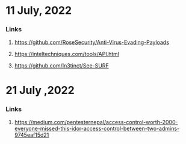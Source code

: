 # 11 July, 2022

### Links

1. https://github.com/RoseSecurity/Anti-Virus-Evading-Payloads

2. https://inteltechniques.com/tools/API.html

3. https://github.com/In3tinct/See-SURF


# 21 July ,2022

### Links

1. https://medium.com/pentesternepal/access-control-worth-2000-everyone-missed-this-idor-access-control-between-two-admins-9745eaf15d21






